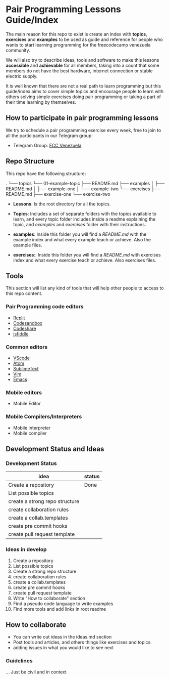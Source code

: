 # Pair Programming Lessons Guide/Index

The main reason for this repo to exist is create an index with **topics**, **exercises** and **examples** to be used as guide and reference for people who wants to start learning programming for the freecodecamp venezuela community.

We will also try to describe ideas, tools and software to make this lessons **accessible** and **achievable** for all members, taking into a count that some members do not have the best hardware, internet connection or stable electric supply.

It is well known that there are not a real path to learn programming but this guide/index aims to cover simple topics and encourage people to learn with others solving simple exercises doing pair programming or taking a part of their time learning by themselves.

## How to participate in pair programming lessons

We try to schedule a pair programming exercise every week, free to join to all the participants in our Telegram group:

* Telegram Group: [FCC Venezuela]()

## Repo Structure

This repo have the following structure:

.
└── topics
    └── 01-example-topic
        ├── README.md
        ├── examples
        │   ├── README.md
        │   ├── example-one
        │   └── example-two
        └── exercises
            ├── README.md
            ├── exercise-one
            └── exercise-two

* **Lessons**: Is the root directory for all the topics.

* **Topics**: Includes a set of separate folders with the topics available to learn, and every topic folder includes inside a readme explaining the topic, and *examples* and *exercises* folder with their instructions.

* **examples**: Inside this folder you will find a *README.md* with the example index and what every example teach or achieve. Also the example files.

* **exercises**:: Inside this folder you will find a *README.md* with exercises index and what every exercise teach or achieve. Also exercises files.

## Tools

This section will list any kind of tools that will help other people to access to this repo content.

### Pair Programming code editors

* [Replit](repl.it)
* [Codesandbox](https://codesandbox.io/)
* [Codeshare](https://codeshare.io/)
* [jsfiddle](https:/jsfiddle.net)

### Common editors

* [VScode](https://code.visualstudio.com/)
* [Atom](https://atom.io/)
* [SublimeText](https://www.sublimetext.com/)
* [Vim](https://www.vim.org/)
* [Emacs](https://www.gnu.org/software/emacs/)

### Mobile editors

* Mobile Editor

### Mobile Compilers/Interpreters

* Mobile interpreter
* Mobile compiler

## Development Status and Ideas

### Development Status

| idea                           | status |
|--------------------------------|--------|
| Create a repository            | Done   |
| List possible topics           |        |
| create a strong repo structure |        |
| create collaboration rules     |        |
| create a collab.templates      |        |
| create pre commit hooks        |        |
| create pull request template   |        |

### Ideas in develop

1. Create a repository
2. List possible topics
3. Create a strong repo structure
4. create collaboration rules
5. create a collab.templates
6. create pre commit hooks
7. create pull request template
8. Write "How to collaborate" section
9. Find a pseudo code language to write examples
10. Find more tools and add links in root readme

## How to collaborate
- You can write out ideas in the ideas.md section
- Post tools and articles, and others things like exercises and topics.
- adding issues in what you would like to see next
### Guidelines
...
Just be civil and in context
